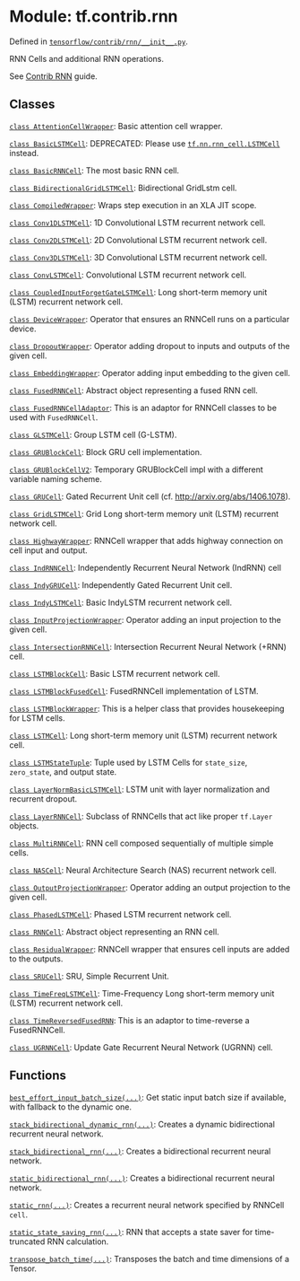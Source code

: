 <div itemscope itemtype="http://developers.google.com/ReferenceObject">
<meta itemprop="name" content="tf.contrib.rnn" />
<meta itemprop="path" content="Stable" />
</div>

# Module: tf.contrib.rnn



Defined in [`tensorflow/contrib/rnn/__init__.py`](/code/stable/tensorflow/contrib/rnn/__init__.py).

RNN Cells and additional RNN operations.

See [Contrib RNN](https://tensorflow.org/api_guides/python/contrib.rnn) guide.

<!--From core-->

<!--Used to be in core, but kept in contrib.-->

<!--Created in contrib, eventual plans to move to core.-->

<!--RNNCell wrappers-->

<!--RNN functions-->

<!--RNN utilities-->

## Classes

[`class AttentionCellWrapper`](../../tf/contrib/rnn/AttentionCellWrapper.md): Basic attention cell wrapper.

[`class BasicLSTMCell`](../../tf/nn/rnn_cell/BasicLSTMCell.md): DEPRECATED: Please use <a href="../../tf/nn/rnn_cell/LSTMCell.md"><code>tf.nn.rnn_cell.LSTMCell</code></a> instead.

[`class BasicRNNCell`](../../tf/nn/rnn_cell/BasicRNNCell.md): The most basic RNN cell.

[`class BidirectionalGridLSTMCell`](../../tf/contrib/rnn/BidirectionalGridLSTMCell.md): Bidirectional GridLstm cell.

[`class CompiledWrapper`](../../tf/contrib/rnn/CompiledWrapper.md): Wraps step execution in an XLA JIT scope.

[`class Conv1DLSTMCell`](../../tf/contrib/rnn/Conv1DLSTMCell.md): 1D Convolutional LSTM recurrent network cell.

[`class Conv2DLSTMCell`](../../tf/contrib/rnn/Conv2DLSTMCell.md): 2D Convolutional LSTM recurrent network cell.

[`class Conv3DLSTMCell`](../../tf/contrib/rnn/Conv3DLSTMCell.md): 3D Convolutional LSTM recurrent network cell.

[`class ConvLSTMCell`](../../tf/contrib/rnn/ConvLSTMCell.md): Convolutional LSTM recurrent network cell.

[`class CoupledInputForgetGateLSTMCell`](../../tf/contrib/rnn/CoupledInputForgetGateLSTMCell.md): Long short-term memory unit (LSTM) recurrent network cell.

[`class DeviceWrapper`](../../tf/nn/rnn_cell/DeviceWrapper.md): Operator that ensures an RNNCell runs on a particular device.

[`class DropoutWrapper`](../../tf/nn/rnn_cell/DropoutWrapper.md): Operator adding dropout to inputs and outputs of the given cell.

[`class EmbeddingWrapper`](../../tf/contrib/rnn/EmbeddingWrapper.md): Operator adding input embedding to the given cell.

[`class FusedRNNCell`](../../tf/contrib/rnn/FusedRNNCell.md): Abstract object representing a fused RNN cell.

[`class FusedRNNCellAdaptor`](../../tf/contrib/rnn/FusedRNNCellAdaptor.md): This is an adaptor for RNNCell classes to be used with `FusedRNNCell`.

[`class GLSTMCell`](../../tf/contrib/rnn/GLSTMCell.md): Group LSTM cell (G-LSTM).

[`class GRUBlockCell`](../../tf/contrib/rnn/GRUBlockCell.md): Block GRU cell implementation.

[`class GRUBlockCellV2`](../../tf/contrib/rnn/GRUBlockCellV2.md): Temporary GRUBlockCell impl with a different variable naming scheme.

[`class GRUCell`](../../tf/nn/rnn_cell/GRUCell.md): Gated Recurrent Unit cell (cf. http://arxiv.org/abs/1406.1078).

[`class GridLSTMCell`](../../tf/contrib/rnn/GridLSTMCell.md): Grid Long short-term memory unit (LSTM) recurrent network cell.

[`class HighwayWrapper`](../../tf/contrib/rnn/HighwayWrapper.md): RNNCell wrapper that adds highway connection on cell input and output.

[`class IndRNNCell`](../../tf/contrib/rnn/IndRNNCell.md): Independently Recurrent Neural Network (IndRNN) cell

[`class IndyGRUCell`](../../tf/contrib/rnn/IndyGRUCell.md): Independently Gated Recurrent Unit cell.

[`class IndyLSTMCell`](../../tf/contrib/rnn/IndyLSTMCell.md): Basic IndyLSTM recurrent network cell.

[`class InputProjectionWrapper`](../../tf/contrib/rnn/InputProjectionWrapper.md): Operator adding an input projection to the given cell.

[`class IntersectionRNNCell`](../../tf/contrib/rnn/IntersectionRNNCell.md): Intersection Recurrent Neural Network (+RNN) cell.

[`class LSTMBlockCell`](../../tf/contrib/rnn/LSTMBlockCell.md): Basic LSTM recurrent network cell.

[`class LSTMBlockFusedCell`](../../tf/contrib/rnn/LSTMBlockFusedCell.md): FusedRNNCell implementation of LSTM.

[`class LSTMBlockWrapper`](../../tf/contrib/rnn/LSTMBlockWrapper.md): This is a helper class that provides housekeeping for LSTM cells.

[`class LSTMCell`](../../tf/nn/rnn_cell/LSTMCell.md): Long short-term memory unit (LSTM) recurrent network cell.

[`class LSTMStateTuple`](../../tf/nn/rnn_cell/LSTMStateTuple.md): Tuple used by LSTM Cells for `state_size`, `zero_state`, and output state.

[`class LayerNormBasicLSTMCell`](../../tf/contrib/rnn/LayerNormBasicLSTMCell.md): LSTM unit with layer normalization and recurrent dropout.

[`class LayerRNNCell`](../../tf/contrib/rnn/LayerRNNCell.md): Subclass of RNNCells that act like proper `tf.Layer` objects.

[`class MultiRNNCell`](../../tf/nn/rnn_cell/MultiRNNCell.md): RNN cell composed sequentially of multiple simple cells.

[`class NASCell`](../../tf/contrib/rnn/NASCell.md): Neural Architecture Search (NAS) recurrent network cell.

[`class OutputProjectionWrapper`](../../tf/contrib/rnn/OutputProjectionWrapper.md): Operator adding an output projection to the given cell.

[`class PhasedLSTMCell`](../../tf/contrib/rnn/PhasedLSTMCell.md): Phased LSTM recurrent network cell.

[`class RNNCell`](../../tf/nn/rnn_cell/RNNCell.md): Abstract object representing an RNN cell.

[`class ResidualWrapper`](../../tf/nn/rnn_cell/ResidualWrapper.md): RNNCell wrapper that ensures cell inputs are added to the outputs.

[`class SRUCell`](../../tf/contrib/rnn/SRUCell.md): SRU, Simple Recurrent Unit.

[`class TimeFreqLSTMCell`](../../tf/contrib/rnn/TimeFreqLSTMCell.md): Time-Frequency Long short-term memory unit (LSTM) recurrent network cell.

[`class TimeReversedFusedRNN`](../../tf/contrib/rnn/TimeReversedFusedRNN.md): This is an adaptor to time-reverse a FusedRNNCell.

[`class UGRNNCell`](../../tf/contrib/rnn/UGRNNCell.md): Update Gate Recurrent Neural Network (UGRNN) cell.

## Functions

[`best_effort_input_batch_size(...)`](../../tf/contrib/rnn/best_effort_input_batch_size.md): Get static input batch size if available, with fallback to the dynamic one.

[`stack_bidirectional_dynamic_rnn(...)`](../../tf/contrib/rnn/stack_bidirectional_dynamic_rnn.md): Creates a dynamic bidirectional recurrent neural network.

[`stack_bidirectional_rnn(...)`](../../tf/contrib/rnn/stack_bidirectional_rnn.md): Creates a bidirectional recurrent neural network.

[`static_bidirectional_rnn(...)`](../../tf/nn/static_bidirectional_rnn.md): Creates a bidirectional recurrent neural network.

[`static_rnn(...)`](../../tf/nn/static_rnn.md): Creates a recurrent neural network specified by RNNCell `cell`.

[`static_state_saving_rnn(...)`](../../tf/nn/static_state_saving_rnn.md): RNN that accepts a state saver for time-truncated RNN calculation.

[`transpose_batch_time(...)`](../../tf/contrib/rnn/transpose_batch_time.md): Transposes the batch and time dimensions of a Tensor.

